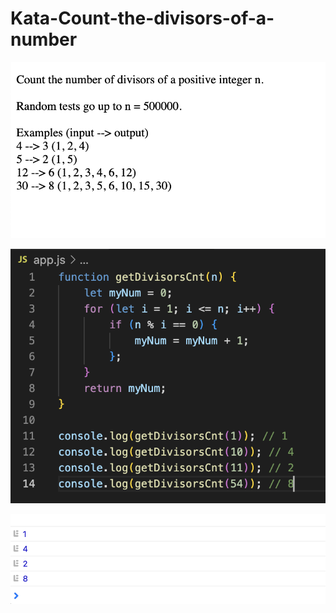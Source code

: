 # Kata-Count-the-divisors-of-a-number

![screen image](pic.png)

![code image](code.png)

![console image](con.png)